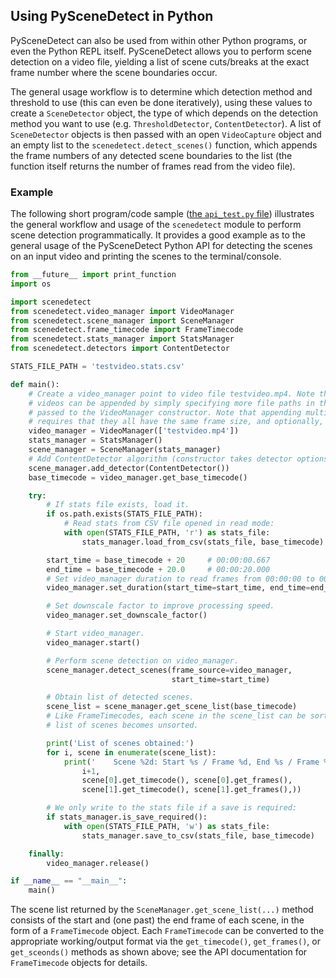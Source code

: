 
Using PySceneDetect in Python
----------------------------------------------------------

PySceneDetect can also be used from within other Python programs, or even the Python REPL itself.  PySceneDetect allows you to perform scene detection on a video file, yielding a list of scene cuts/breaks at the exact frame number where the scene boundaries occur.

The general usage workflow is to determine which detection method and threshold to use (this can even be done iteratively), using these values to create a `SceneDetector` object, the type of which depends on the detection method you want to use (e.g. `ThresholdDetector`, `ContentDetector`).  A list of `SceneDetector` objects is then passed with an open `VideoCapture` object and an empty list to the `scenedetect.detect_scenes()` function, which appends the frame numbers of any detected scene boundaries to the list (the function itself returns the number of frames read from the video file).


### Example

The following short program/code sample ([the `api_test.py` file]((https://github.com/Breakthrough/PySceneDetect/blob/master/tests/api_test.py))) illustrates the general workflow and usage of the `scenedetect` module to perform scene detection programmatically.  It provides a good example as to the general usage of the PySceneDetect Python API for detecting the scenes on an input video and printing the scenes to the terminal/console.


```python
from __future__ import print_function
import os

import scenedetect
from scenedetect.video_manager import VideoManager
from scenedetect.scene_manager import SceneManager
from scenedetect.frame_timecode import FrameTimecode
from scenedetect.stats_manager import StatsManager
from scenedetect.detectors import ContentDetector

STATS_FILE_PATH = 'testvideo.stats.csv'

def main():
    # Create a video_manager point to video file testvideo.mp4. Note that multiple
    # videos can be appended by simply specifying more file paths in the list
    # passed to the VideoManager constructor. Note that appending multiple videos
    # requires that they all have the same frame size, and optionally, framerate.
    video_manager = VideoManager(['testvideo.mp4'])
    stats_manager = StatsManager()
    scene_manager = SceneManager(stats_manager)
    # Add ContentDetector algorithm (constructor takes detector options like threshold).
    scene_manager.add_detector(ContentDetector())
    base_timecode = video_manager.get_base_timecode()

    try:
        # If stats file exists, load it.
        if os.path.exists(STATS_FILE_PATH):
            # Read stats from CSV file opened in read mode:
            with open(STATS_FILE_PATH, 'r') as stats_file:
                stats_manager.load_from_csv(stats_file, base_timecode)

        start_time = base_timecode + 20     # 00:00:00.667
        end_time = base_timecode + 20.0     # 00:00:20.000
        # Set video_manager duration to read frames from 00:00:00 to 00:00:20.
        video_manager.set_duration(start_time=start_time, end_time=end_time)

        # Set downscale factor to improve processing speed.
        video_manager.set_downscale_factor()

        # Start video_manager.
        video_manager.start()

        # Perform scene detection on video_manager.
        scene_manager.detect_scenes(frame_source=video_manager,
                                    start_time=start_time)

        # Obtain list of detected scenes.
        scene_list = scene_manager.get_scene_list(base_timecode)
        # Like FrameTimecodes, each scene in the scene_list can be sorted if the
        # list of scenes becomes unsorted.

        print('List of scenes obtained:')
        for i, scene in enumerate(scene_list):
            print('    Scene %2d: Start %s / Frame %d, End %s / Frame %d' % (
                i+1,
                scene[0].get_timecode(), scene[0].get_frames(),
                scene[1].get_timecode(), scene[1].get_frames(),))

        # We only write to the stats file if a save is required:
        if stats_manager.is_save_required():
            with open(STATS_FILE_PATH, 'w') as stats_file:
                stats_manager.save_to_csv(stats_file, base_timecode)

    finally:
        video_manager.release()

if __name__ == "__main__":
    main()
```


The scene list returned by the `SceneManager.get_scene_list(...)` method consists of the start and (one past) the end frame of each scene, in the form of a `FrameTimecode` object.  Each `FrameTimecode` can be converted to the appropriate working/output format via the `get_timecode()`, `get_frames()`, or `get_sceonds()` methods as shown above; see the API documentation for `FrameTimecode` objects for details.

